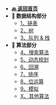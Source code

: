 <!-- 侧边栏 _sidebar.md -->

+ [**:back: 返回首页**](/index/)
+ **:memo: 数据结构部分**
    + [1、链表](/算法/剑指Offer/01_链表/JZ06_从尾到头打印链表.md)
    + [2、树](/算法/剑指Offer/02_树/JZ07_重建二叉树.md)
    + [3、队列 & 栈](/算法/剑指Offer/03_队列与栈/JZ09_用两个栈实现队列.md)
+ **:memo: 算法部分**
    + [4、搜索算法](/算法/剑指Offer/04_搜索算法/JZ04_二维数组中的查找.md)
    + [5、动态规划](/算法/剑指Offer/05_动态规划/)
    + [6、回溯](/算法/剑指Offer/06_回溯/)
    + [7、排序](/算法/剑指Offer/07_排序/)
    + [8、位运算](/算法/剑指Offer/08_位运算/)
    + [9、模拟](/算法/剑指Offer/09_模拟/)
    + [X、其他算法](/算法/剑指Offer/10_其他算法/)
